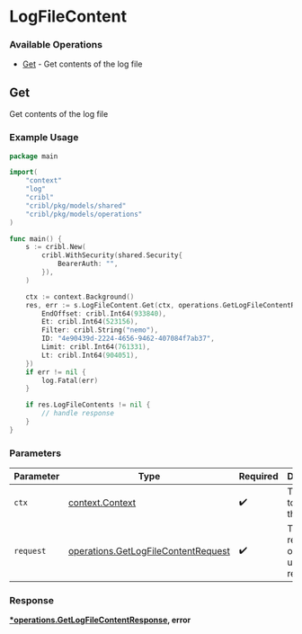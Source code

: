 # LogFileContent

### Available Operations

* [Get](#get) - Get contents of the log file

## Get

Get contents of the log file

### Example Usage

```go
package main

import(
	"context"
	"log"
	"cribl"
	"cribl/pkg/models/shared"
	"cribl/pkg/models/operations"
)

func main() {
    s := cribl.New(
        cribl.WithSecurity(shared.Security{
            BearerAuth: "",
        }),
    )

    ctx := context.Background()
    res, err := s.LogFileContent.Get(ctx, operations.GetLogFileContentRequest{
        EndOffset: cribl.Int64(933840),
        Et: cribl.Int64(523156),
        Filter: cribl.String("nemo"),
        ID: "4e90439d-2224-4656-9462-407084f7ab37",
        Limit: cribl.Int64(761331),
        Lt: cribl.Int64(904051),
    })
    if err != nil {
        log.Fatal(err)
    }

    if res.LogFileContents != nil {
        // handle response
    }
}
```

### Parameters

| Parameter                                                                                  | Type                                                                                       | Required                                                                                   | Description                                                                                |
| ------------------------------------------------------------------------------------------ | ------------------------------------------------------------------------------------------ | ------------------------------------------------------------------------------------------ | ------------------------------------------------------------------------------------------ |
| `ctx`                                                                                      | [context.Context](https://pkg.go.dev/context#Context)                                      | :heavy_check_mark:                                                                         | The context to use for the request.                                                        |
| `request`                                                                                  | [operations.GetLogFileContentRequest](../../models/operations/getlogfilecontentrequest.md) | :heavy_check_mark:                                                                         | The request object to use for the request.                                                 |


### Response

**[*operations.GetLogFileContentResponse](../../models/operations/getlogfilecontentresponse.md), error**

